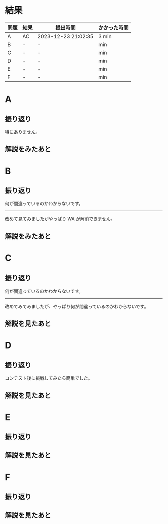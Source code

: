 # 結果

| 問題 | 結果 | 提出時間            | かかった時間 |
|------|------|---------------------|--------------|
| A    | AC   | 2023-12-23 21:02:35	| 3 min        |
| B    | -    | -                   |    min       |
| C    | -    | -                   |     min      |
| D    | -    | -                   |     min      |
| E    | -    | -                   |     min      |
| F    | -    | -                   |     min      |

# A

## 振り返り

特にありません。

## 解説をみたあと

# B

## 振り返り

何が間違っているのかわからないです。

---

改めて見てみましたがやっぱり WA が解消できません。

## 解説をみたあと

# C

## 振り返り

何が間違っているのかわからないです。

---

改めてみてみましたが、やっぱり何が間違っているのかわからないです。

## 解説を見たあと

# D

## 振り返り

コンテスト後に挑戦してみたら簡単でした。

## 解説を見たあと

# E

## 振り返り

## 解説を見たあと

# F

## 振り返り

## 解説を見たあと
